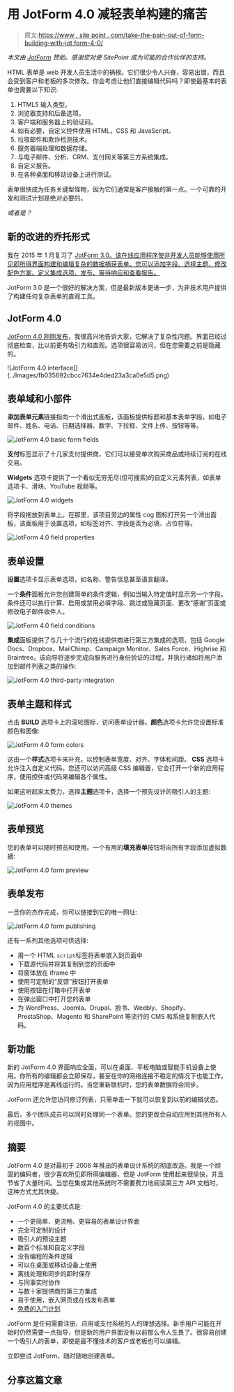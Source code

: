 # 用 JotForm 4.0 减轻表单构建的痛苦

> 原文:[https://www . site point . com/take-the-pain-out-of-form-building-with-jot form-4-0/](https://www.sitepoint.com/take-the-pain-out-of-form-building-with-jotform-4-0/)

*本文由 [JotForm](https://www.jotform.com/?utm_source=sitepoint&utm_campaign=launch-sitepoint&utm_medium=web) 赞助。感谢您对使 SitePoint 成为可能的合作伙伴的支持。*

HTML 表单是 web 开发人员生活中的祸根。它们很少令人兴奋，容易出错，而且会受到客户和老板的多次修改。你会考虑让他们直接编辑代码吗？即使最基本的表单也需要以下知识:

1.  HTML5 输入类型。
2.  浏览器支持和后备选项。
3.  客户端和服务器上的验证码。
4.  如有必要，自定义控件使用 HTML，CSS 和 JavaScript。
5.  垃圾邮件和欺诈检测技术。
6.  服务器端处理和数据存储。
7.  与电子邮件、分析、CRM、支付网关等第三方系统集成。
8.  自定义报告。
9.  在各种桌面和移动设备上进行测试。

表单很快成为任务关键型怪物，因为它们通常是客户接触的第一点。一个可靠的开发和测试计划是绝对必要的。

*或者是？*

## 新的改进的乔托形式

我在 2015 年 1 月复习了 [JotForm 3.0。该在线应用程序使非开发人员能够使用所见即所得界面构建和编辑复杂的数据捕获表单。您可以添加字段、选择主题、修改配色方案、定义集成选项、发布、等待响应和查看报告。](https://www.sitepoint.com/simplify-form-building-jotform/)

JotForm 3.0 是一个很好的解决方案，但是最新版本更进一步，为非技术用户提供了构建任何复杂表单的直观工具。

## JotForm 4.0

[JotForm 4.0 刚刚发布](https://www.jotform.com/?utm_source=sitepoint&utm_campaign=launch-sitepoint&utm_medium=web)，我很高兴地告诉大家，它解决了复杂性问题。界面已经过彻底检查，比以前更有吸引力和直观。选项很容易访问，但在您需要之前是隐藏的。

![JotForm 4.0 interface]](../Images/fb035692cbcc7634e4ded23a3ca0e5d5.png)

## 表单域和小部件

**添加表单元素**链接指向一个滑出式面板，该面板提供标题和基本表单字段，如电子邮件、姓名、电话、日期选择器、数字、下拉框、文件上传、按钮等等。

![JotForm 4.0 basic form fields](../Images/e5c5b538c9212e9db9ef4a471dd28144.png)

**支付**标签显示了十几家支付提供商，它们可以接受单次购买商品或持续订阅的在线交易。

**Widgets** 选项卡提供了一个看似无穷无尽(但可搜索)的自定义元素列表，如表单选项卡、滑块、YouTube 视频等。

![JotForm 4.0 widgets](../Images/f4a0a7625c8146447a2ce71d27fab7be.png)

将字段拖放到表单上。在那里，该项目旁边的属性 cog 图标打开另一个滑出面板，该面板用于设置选项，如标签对齐、字段是否为必填、占位符等。

![JotForm 4.0 field properties](../Images/6065488140ebcfffb67208f675cef39b.png)

## 表单设置

**设置**选项卡显示表单选项，如名称、警告信息甚至语言翻译。

一个**条件**面板允许您创建简单的条件逻辑，例如当输入特定值时显示另一个字段。条件还可以执行计算、启用或禁用必填字段、跳过或隐藏页面、更改“感谢”页面或修改电子邮件收件人。

![JotForm 4.0 field conditions](../Images/c4800bc8e29b09d33ee2cdc7536d69b5.png)

**集成**面板提供了与几十个流行的在线提供商进行第三方集成的选项，包括 Google Docs、Dropbox、MailChimp、Campaign Monitor、Sales Force、Highrise 和 Braintree。该向导将逐步完成向服务进行身份验证的过程，并执行诸如将用户添加到邮件列表之类的操作:

![JotForm 4.0 third-party integration](../Images/ad53949443e9618bce57f55d7039ba54.png)

## 表单主题和样式

点击 **BUILD** 选项卡上的滚轮图标，访问表单设计器。**颜色**选项卡允许您设置标准颜色和图像:

![JotForm 4.0 form colors](../Images/65ae32a4a0bd1773c59cd1454e4d9f1d.png)

这由一个**样式**选项卡来补充，以控制表单宽度、对齐、字体和间距。 **CSS** 选项卡允许注入自定义代码。您还可以访问高级 CSS 编辑器，它会打开一个新的应用程序，使用控件或代码来编辑各个属性。

如果这听起来太费力，选择**主题**选项卡，选择一个预先设计的吸引人的主题:

![JotForm 4.0 themes](../Images/b2ab2360d0e3a0042d38fea446fa550c.png)

## 表单预览

您的表单可以随时预览和使用。一个有用的**填充表单**按钮将向所有字段添加虚拟数据:

![JotForm 4.0 form preview](../Images/fc657123b1c0373037a4661315e0e312.png)

## 表单发布

一旦你的杰作完成，你可以链接到它的唯一网址:

![JotForm 4.0 form publishing](../Images/cf302c11a37b91eb90eba1388c9f23f1.png)

还有一系列其他选项可供选择:

*   用一个 HTML `script`标签将表单嵌入到页面中
*   下载源代码并将其复制到您的页面中
*   将窗体放在 iframe 中
*   使用可定制的“反馈”按钮打开表单
*   使用按钮在灯箱中打开表单
*   在弹出窗口中打开您的表单
*   为 WordPress、Joomla、Drupal、脸书、Weebly、Shopify、PrestaShop、Magento 和 SharePoint 等流行的 CMS 和系统复制嵌入代码。

## 新功能

新的 JotForm 4.0 界面响应全面，可以在桌面、平板电脑或智能手机设备上使用。你所有的编辑都会立即保存，甚至在你的网络连接不稳定的情况下也能工作，因为应用程序是离线运行的。当您重新联机时，您的表单数据将会同步。

JotForm 还允许您访问修订列表，只需单击一下就可以恢复到以前的编辑状态。

最后，多个团队成员可以同时处理同一个表单。您的更改会自动应用到其他所有人的视图中。

## 摘要

JotForm 4.0 是对最初于 2006 年推出的表单设计系统的彻底改造。我是一个顽固的编码者，很少喜欢所见即所得编辑器，但是 JotForm 使用起来很愉快，并且节省了大量时间。当您在集成其他系统时不需要费力地阅读第三方 API 文档时，这种方式尤其快捷。

JotForm 4.0 的主要优点是:

*   一个更简单、更流畅、更容易的表单设计界面
*   完全可定制的设计
*   吸引人的预设主题
*   数百个标准和自定义字段
*   没有编程的条件逻辑
*   可以在桌面或移动设备上使用
*   离线处理和同步的即时保存
*   与同事实时协作
*   与数十家提供商的第三方集成
*   易于使用，嵌入网页或在线发布表单
*   [免费的入门计划](https://jotform.com/pricing/?utm_source=sitepoint&utm_campaign=launch-sitepoint&utm_medium=web)

JotForm 是任何需要注册、应用或支付系统的人的理想选择。新手用户可能在开始时仍然需要一点指导，但是新的用户界面没有以前那么令人生畏了。很容易创建一个吸引人的表单，即使是最不懂技术的客户或老板也可以编辑。

立即尝试 JotForm，随时随地创建表单。

## 分享这篇文章